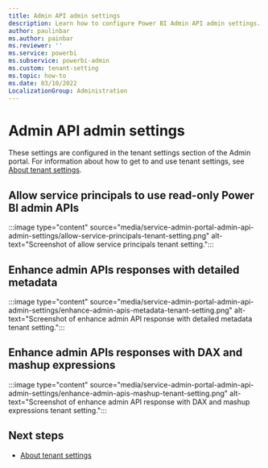 ```yaml
---
title: Admin API admin settings
description: Learn how to configure Power BI Admin API admin settings.
author: paulinbar
ms.author: painbar
ms.reviewer: ''
ms.service: powerbi
ms.subservice: powerbi-admin
ms.custom: tenant-setting
ms.topic: how-to
ms.date: 03/10/2022
LocalizationGroup: Administration
---
```


# Admin API admin settings

These settings are configured in the tenant settings section of the Admin portal. For information about how to get to and use tenant settings, see [About tenant settings](service-admin-portal-about-tenant-settings.md).

## Allow service principals to use read-only Power BI admin APIs

:::image type="content" source="media/service-admin-portal-admin-api-admin-settings/allow-service-principals-tenant-setting.png" alt-text="Screenshot of allow service principals tenant setting.":::

## Enhance admin APIs responses with detailed metadata

:::image type="content" source="media/service-admin-portal-admin-api-admin-settings/enhance-admin-apis-metadata-tenant-setting.png" alt-text="Screenshot of enhance admin API response with detailed metadata tenant setting.":::

## Enhance admin APIs responses with DAX and mashup expressions

:::image type="content" source="media/service-admin-portal-admin-api-admin-settings/enhance-admin-apis-mashup-tenant-setting.png" alt-text="Screenshot of enhance admin API response with DAX and mashup expressions tenant setting.":::

## Next steps

* [About tenant settings](service-admin-portal-about-tenant-settings.md)